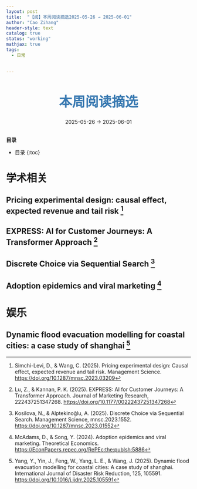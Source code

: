 ```yaml
---
layout: post
title:  "【阅】本周阅读摘选2025-05-26 → 2025-06-01"
author: "Cao Zihang"
header-style: text
catalog: true
status: "working"
mathjax: true
tags:
  - 日常
  
  
---
```

<center style="margin-bottom: 20px; margin-top: 50px"><font color="#3879B1" style="line-height: 1.4;font-weight: 700;font-size: 36px;box-sizing: border-box; ">本周阅读摘选</font></center>


<center style=" margin-bottom: 30px;">2025-05-26 → 2025-06-01</center>

<font style="font-weight: bold;">目录</font>

* 目录
{:toc}


# 学术相关
## Pricing experimental design: causal effect, expected revenue and tail risk [^1]

## EXPRESS: AI for Customer Journeys: A Transformer Approach [^2]

## Discrete Choice via Sequential Search [^3]

## Adoption epidemics and viral marketing [^4]

# 娱乐
## Dynamic flood evacuation modelling for coastal cities: a case study of shanghai [^5]

[^1]: Simchi-Levi, D., & Wang, C. (2025). Pricing experimental design: Causal effect, expected revenue and tail risk. Management Science. https://doi.org/10.1287/mnsc.2023.03209
[^2]: Lu, Z., & Kannan, P. K. (2025). EXPRESS: AI for Customer Journeys: A Transformer Approach. Journal of Marketing Research, 222437251347268. https://doi.org/10.1177/00222437251347268
[^3]: Kosilova, N., & Alptekinoğlu, A. (2025). Discrete Choice via Sequential Search. Management Science, mnsc.2023.1552. https://doi.org/10.1287/mnsc.2023.01552
[^4]: McAdams, D., & Song, Y. (2024). Adoption epidemics and viral marketing. Theoretical Economics. https://EconPapers.repec.org/RePEc:the:publsh:5886
[^5]: Yang, Y., Yin, J., Feng, W., Yang, L. E., & Wang, J. (2025). Dynamic flood evacuation modelling for coastal cities: A case study of shanghai. International Journal of Disaster Risk Reduction, 125, 105591. https://doi.org/10.1016/j.ijdrr.2025.105591
